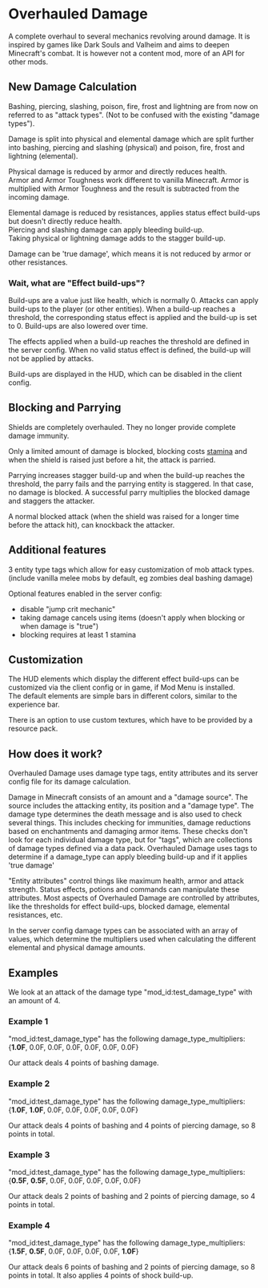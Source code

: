# Overhauled Damage

A complete overhaul to several mechanics revolving around damage. It is inspired by games like Dark Souls and Valheim and aims to deepen Minecraft's combat.
It is however not a content mod, more of an API for other mods.

## New Damage Calculation
Bashing, piercing, slashing, poison, fire, frost and lightning are from now on referred to as "attack types". (Not to be confused with the existing "damage types").

Damage is split into physical and elemental damage which are split further into bashing, piercing and slashing (physical) and poison, fire, frost and lightning (elemental).

Physical damage is reduced by armor and directly reduces health.\
Armor and Armor Toughness work different to vanilla Minecraft. Armor is multiplied with Armor Toughness and the result is subtracted from the incoming damage.

Elemental damage is reduced by resistances, applies status effect build-ups but doesn't directly reduce health.\
Piercing and slashing damage can apply bleeding build-up.\
Taking physical or lightning damage adds to the stagger build-up.

Damage can be 'true damage', which means it is not reduced by armor or other resistances.

### Wait, what are "Effect build-ups"?
Build-ups are a value just like health, which is normally 0. Attacks can apply build-ups to the player (or other entities).
When a build-up reaches a threshold, the corresponding status effect is applied and the build-up is set to 0. Build-ups are also lowered over time.

The effects applied when a build-up reaches the threshold are defined in the server config.
When no valid status effect is defined, the build-up will not be applied by attacks.

Build-ups are displayed in the HUD, which can be disabled in the client config.

## Blocking and Parrying
Shields are completely overhauled. They no longer provide complete damage immunity.

Only a limited amount of damage is blocked, blocking costs [stamina](https://modrinth.com/mod/stamina-attributes) and when the shield is raised just before a hit, the attack is parried.

Parrying increases stagger build-up and when the build-up reaches the threshold, the parry fails and the parrying entity is staggered. In that case, no damage is blocked.
A successful parry multiplies the blocked damage and staggers the attacker.

A normal blocked attack (when the shield was raised for a longer time before the attack hit), can knockback the attacker.

## Additional features
3 entity type tags which allow for easy customization of mob attack types. (include vanilla melee mobs by default, eg zombies deal bashing damage)

Optional features enabled in the server config:
- disable "jump crit mechanic"
- taking damage cancels using items (doesn't apply when blocking or when damage is "true")
- blocking requires at least 1 stamina

## Customization
The HUD elements which display the different effect build-ups can be customized via the client config or in game, if Mod Menu is installed.\
The default elements are simple bars in different colors, similar to the experience bar.

There is an option to use custom textures, which have to be provided by a resource pack.

## How does it work?

Overhauled Damage uses damage type tags, entity attributes and its server config file for its damage calculation.

Damage in Minecraft consists of an amount and a "damage source". The source includes the attacking entity, its position and a "damage type".
The damage type determines the death message and is also used to check several things. This includes checking for immunities, damage reductions based on enchantments and damaging armor items.
These checks don't look for each individual damage type, but for "tags", which are collections of damage types defined via a data pack.
Overhauled Damage uses tags to determine if a damage_type can apply bleeding build-up and if it applies 'true damage'

"Entity attributes" control things like maximum health, armor and attack strength. Status effects, potions and commands can manipulate these attributes.
Most aspects of Overhauled Damage are controlled by attributes, like the thresholds for effect build-ups, blocked damage, elemental resistances, etc.

In the server config damage types can be associated with an array of values, which determine the multipliers used when calculating the different elemental and physical damage amounts.
## Examples

We look at an attack of the damage type "mod_id:test_damage_type" with an amount of 4.

### Example 1

"mod_id:test_damage_type" has the following damage_type_multipliers: {**1.0F**, 0.0F, 0.0F, 0.0F, 0.0F, 0.0F, 0.0F}

Our attack deals 4 points of bashing damage.

### Example 2

"mod_id:test_damage_type" has the following damage_type_multipliers: {**1.0F**, **1.0F**, 0.0F, 0.0F, 0.0F, 0.0F, 0.0F}

Our attack deals 4 points of bashing and 4 points of piercing damage, so 8 points in total.

### Example 3

"mod_id:test_damage_type" has the following damage_type_multipliers: {**0.5F**, **0.5F**, 0.0F, 0.0F, 0.0F, 0.0F, 0.0F}

Our attack deals 2 points of bashing and 2 points of piercing damage, so 4 points in total.

### Example 4

"mod_id:test_damage_type" has the following damage_type_multipliers: {**1.5F**, **0.5F**, 0.0F, 0.0F, 0.0F, 0.0F, **1.0F**}

Our attack deals 6 points of bashing and 2 points of piercing damage, so 8 points in total.
It also applies 4 points of shock build-up.
